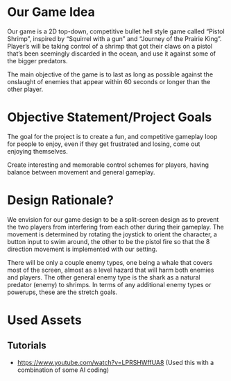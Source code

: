 # Our Game Idea
Our game is a 2D top-down, competitive bullet hell style game called “Pistol Shrimp”, inspired by “Squirrel with a gun” and “Journey of the Prairie King”. Player’s will be taking control of a shrimp that got their claws on a pistol that’s been seemingly discarded in the ocean, and use it against some of the bigger predators. 

The main objective of the game is to last as long as possible against the onslaught of enemies that appear within 60 seconds or longer than the other player.   

# Objective Statement/Project Goals
The goal for the project is to create a fun, and competitive gameplay loop for people to enjoy, even if they get frustrated and losing, come out enjoying themselves. 

Create interesting and memorable control schemes for players, having balance between movement and general gameplay. 

# Design Rationale? 
We envision for our game design to be a split-screen design as to prevent the two players from interfering from each other during their gameplay. The movement is determined by rotating the joystick to orient the character, a button input to swim around, the other to be the pistol fire so that the 8 direction movement is implemented with our setting.

There will be only a couple enemy types, one being a whale that covers most of the screen, almost as a level hazard that will harm both enemies and players. The other general enemy type is the shark as a natural predator (enemy) to shrimps. In terms of any additional enemy types or powerups, these are the stretch goals. 

# Used Assets

## Tutorials
- https://www.youtube.com/watch?v=LPRSHWffUA8 (Used this with a combination of some AI coding)
